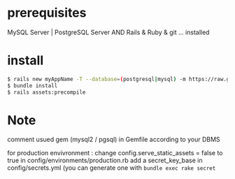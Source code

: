 
# prerequisites

MySQL Server | PostgreSQL Server AND Rails & Ruby & git ... installed

# install

```bash
$ rails new myAppName -T --database=(postgresql|mysql) -m https://raw.githubusercontent.com/k0p0/rails-template/master/full.rb
$ bundle install
$ rails assets:precompile
```

# Note
comment usued gem (mysql2 / pgsql) in Gemfile according to your DBMS

for production envivronment : 
change config.serve_static_assets = false to true in config/environments/production.rb
add a secret_key_base in config/secrets.yml (you can generate one with `bundle exec rake secret`
